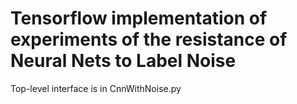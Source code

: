 # Tensorflow implementation of experiments of the resistance of Neural Nets to Label Noise

Top-level interface is in CnnWithNoise.py
